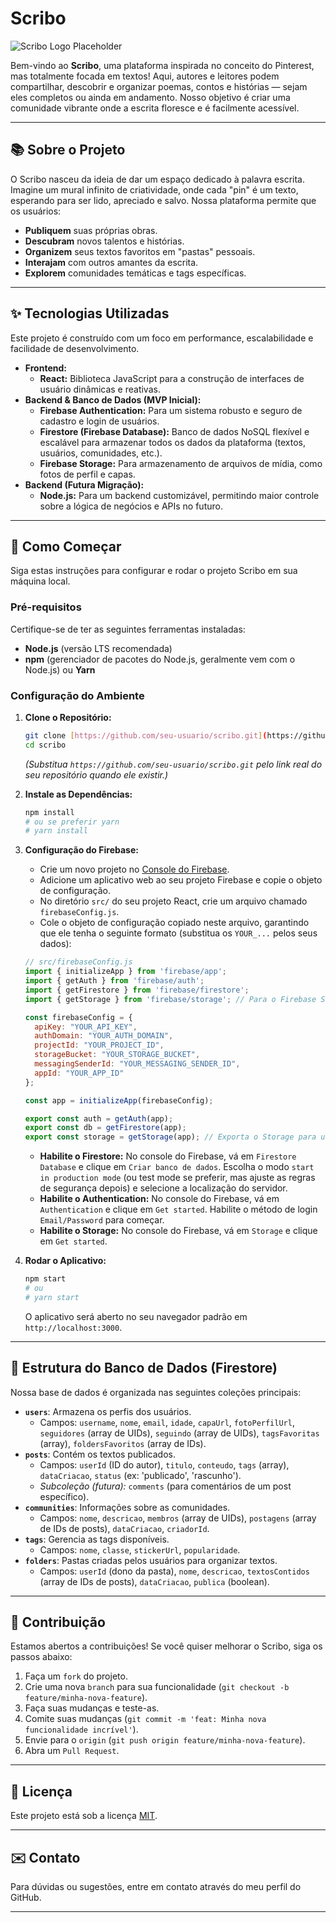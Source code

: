 # Scribo

![Scribo Logo Placeholder](https://via.placeholder.com/150/0000FF/FFFFFF?text=Scribo)

Bem-vindo ao **Scribo**, uma plataforma inspirada no conceito do Pinterest, mas totalmente focada em textos! Aqui, autores e leitores podem compartilhar, descobrir e organizar poemas, contos e histórias — sejam eles completos ou ainda em andamento. Nosso objetivo é criar uma comunidade vibrante onde a escrita floresce e é facilmente acessível.

---

## 📚 **Sobre o Projeto**

O Scribo nasceu da ideia de dar um espaço dedicado à palavra escrita. Imagine um mural infinito de criatividade, onde cada "pin" é um texto, esperando para ser lido, apreciado e salvo. Nossa plataforma permite que os usuários:

* **Publiquem** suas próprias obras.
* **Descubram** novos talentos e histórias.
* **Organizem** seus textos favoritos em "pastas" pessoais.
* **Interajam** com outros amantes da escrita.
* **Explorem** comunidades temáticas e tags específicas.

---

## ✨ **Tecnologias Utilizadas**

Este projeto é construído com um foco em performance, escalabilidade e facilidade de desenvolvimento.

* **Frontend:**
    * **React:** Biblioteca JavaScript para a construção de interfaces de usuário dinâmicas e reativas.
* **Backend & Banco de Dados (MVP Inicial):**
    * **Firebase Authentication:** Para um sistema robusto e seguro de cadastro e login de usuários.
    * **Firestore (Firebase Database):** Banco de dados NoSQL flexível e escalável para armazenar todos os dados da plataforma (textos, usuários, comunidades, etc.).
    * **Firebase Storage:** Para armazenamento de arquivos de mídia, como fotos de perfil e capas.
* **Backend (Futura Migração):**
    * **Node.js:** Para um backend customizável, permitindo maior controle sobre a lógica de negócios e APIs no futuro.

---

## 🚀 **Como Começar**

Siga estas instruções para configurar e rodar o projeto Scribo em sua máquina local.

### **Pré-requisitos**

Certifique-se de ter as seguintes ferramentas instaladas:

* **Node.js** (versão LTS recomendada)
* **npm** (gerenciador de pacotes do Node.js, geralmente vem com o Node.js) ou **Yarn**

### **Configuração do Ambiente**

1.  **Clone o Repositório:**
    ```bash
    git clone [https://github.com/seu-usuario/scribo.git](https://github.com/seu-usuario/scribo.git)
    cd scribo
    ```
    *(Substitua `https://github.com/seu-usuario/scribo.git` pelo link real do seu repositório quando ele existir.)*

2.  **Instale as Dependências:**
    ```bash
    npm install
    # ou se preferir yarn
    # yarn install
    ```

3.  **Configuração do Firebase:**
    * Crie um novo projeto no [Console do Firebase](https://console.firebase.google.com/).
    * Adicione um aplicativo web ao seu projeto Firebase e copie o objeto de configuração.
    * No diretório `src/` do seu projeto React, crie um arquivo chamado `firebaseConfig.js`.
    * Cole o objeto de configuração copiado neste arquivo, garantindo que ele tenha o seguinte formato (substitua os `YOUR_...` pelos seus dados):

    ```javascript
    // src/firebaseConfig.js
    import { initializeApp } from 'firebase/app';
    import { getAuth } from 'firebase/auth';
    import { getFirestore } from 'firebase/firestore';
    import { getStorage } from 'firebase/storage'; // Para o Firebase Storage

    const firebaseConfig = {
      apiKey: "YOUR_API_KEY",
      authDomain: "YOUR_AUTH_DOMAIN",
      projectId: "YOUR_PROJECT_ID",
      storageBucket: "YOUR_STORAGE_BUCKET",
      messagingSenderId: "YOUR_MESSAGING_SENDER_ID",
      appId: "YOUR_APP_ID"
    };

    const app = initializeApp(firebaseConfig);

    export const auth = getAuth(app);
    export const db = getFirestore(app);
    export const storage = getStorage(app); // Exporta o Storage para uso futuro com imagens
    ```

    * **Habilite o Firestore:** No console do Firebase, vá em `Firestore Database` e clique em `Criar banco de dados`. Escolha o modo `start in production mode` (ou test mode se preferir, mas ajuste as regras de segurança depois) e selecione a localização do servidor.
    * **Habilite o Authentication:** No console do Firebase, vá em `Authentication` e clique em `Get started`. Habilite o método de login `Email/Password` para começar.
    * **Habilite o Storage:** No console do Firebase, vá em `Storage` e clique em `Get started`.

4.  **Rodar o Aplicativo:**
    ```bash
    npm start
    # ou
    # yarn start
    ```
    O aplicativo será aberto no seu navegador padrão em `http://localhost:3000`.

---

## 📂 **Estrutura do Banco de Dados (Firestore)**

Nossa base de dados é organizada nas seguintes coleções principais:

* **`users`**: Armazena os perfis dos usuários.
    * Campos: `username`, `nome`, `email`, `idade`, `capaUrl`, `fotoPerfilUrl`, `seguidores` (array de UIDs), `seguindo` (array de UIDs), `tagsFavoritas` (array), `foldersFavoritos` (array de IDs).
* **`posts`**: Contém os textos publicados.
    * Campos: `userId` (ID do autor), `titulo`, `conteudo`, `tags` (array), `dataCriacao`, `status` (ex: 'publicado', 'rascunho').
    * *Subcoleção (futura):* `comments` (para comentários de um post específico).
* **`communities`**: Informações sobre as comunidades.
    * Campos: `nome`, `descricao`, `membros` (array de UIDs), `postagens` (array de IDs de posts), `dataCriacao`, `criadorId`.
* **`tags`**: Gerencia as tags disponíveis.
    * Campos: `nome`, `classe`, `stickerUrl`, `popularidade`.
* **`folders`**: Pastas criadas pelos usuários para organizar textos.
    * Campos: `userId` (dono da pasta), `nome`, `descricao`, `textosContidos` (array de IDs de posts), `dataCriacao`, `publica` (boolean).

---

## 🤝 **Contribuição**

Estamos abertos a contribuições! Se você quiser melhorar o Scribo, siga os passos abaixo:

1.  Faça um `fork` do projeto.
2.  Crie uma nova `branch` para sua funcionalidade (`git checkout -b feature/minha-nova-feature`).
3.  Faça suas mudanças e teste-as.
4.  Comite suas mudanças (`git commit -m 'feat: Minha nova funcionalidade incrível'`).
5.  Envie para o `origin` (`git push origin feature/minha-nova-feature`).
6.  Abra um `Pull Request`.

---

## 📄 **Licença**

Este projeto está sob a licença [MIT](https://opensource.org/licenses/MIT).

---

## ✉️ **Contato**

Para dúvidas ou sugestões, entre em contato através do meu perfil do GitHub.

---